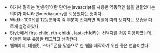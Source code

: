 <!DOCTYPE html>
<html>
<head>
<meta charset="utf-8">
<style>
    body ul {
        line-height: 150%;
    }
</style>
</head>
<body>
<ul>
    <li>여기서 말하는 '반응형'이란 단어는 javascript를 사용한 역동적인 웹을 만들었다는 의미가 아니라 @mediaquery를 이용했다는 뜻이다.</li>
    <li>Width: 100%를 12등분하여 각 부분이 전체화면 픽셀에 따라 보여지는 모습을 다르게 설정하였다.</li>
    <li>Style에서 first-child, nth-child(), last-child라는 선택자를 처음 이용하였는데, 이들은 매우 유용한 태그라고 생각한다.</li>
    <li>웹페이지, 태블릿, 스마트폰을 맞춤으로 한 웹을 제작하기 위한 좋은 연습이었다.</li>
</ul>
</body>
</html>
